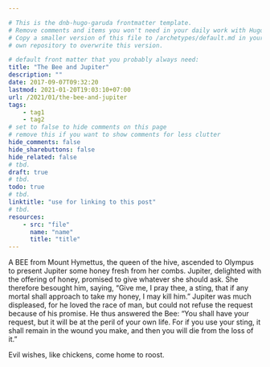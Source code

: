 ```yaml
---

# This is the dnb-hugo-garuda frontmatter template. 
# Remove comments and items you won't need in your daily work with Hugo.
# Copy a smaller version of this file to /archetypes/default.md in your
# own repository to overwrite this version.

# default front matter that you probably always need:
title: "The Bee and Jupiter"
description: ""
date: 2017-09-07T09:32:20
lastmod: 2021-01-20T19:03:10+07:00
url: /2021/01/the-bee-and-jupiter
tags:
    - tag1
    - tag2
# set to false to hide comments on this page
# remove this if you want to show comments for less clutter
hide_comments: false
hide_sharebuttons: false
hide_related: false
# tbd.
draft: true
# tbd.
todo: true
# tbd.
linktitle: "use for linking to this post"
# tbd.
resources:
    - src: "file"
      name: "name"
      title: "title"
---
```

A BEE from Mount Hymettus, the queen of the hive, ascended to Olympus to present Jupiter some honey fresh from her combs. Jupiter, delighted with the offering of honey, promised to give whatever she should ask. She therefore besought him, saying, “Give me, I pray thee, a sting, that if any mortal shall approach to take my honey, I may kill him.” Jupiter was much displeased, for he loved the race of man, but could not refuse the request because of his promise. He thus answered the Bee: “You shall have your request, but it will be at the peril of your own life. For if you use your sting, it shall remain in the wound you make, and then you will die from the loss of it.”

Evil wishes, like chickens, come home to roost.
